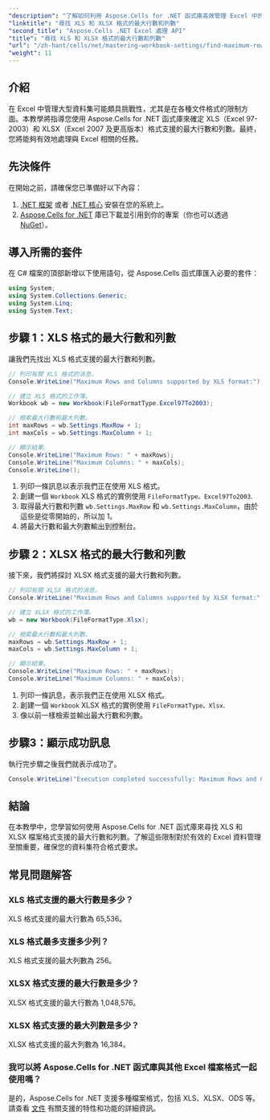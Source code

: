 ```yaml
---
"description": "了解如何利用 Aspose.Cells for .NET 函式庫高效管理 Excel 中的大型資料集。本指南將逐步指導您確定 XLS 和 XLSX 檔案格式支援的最大行數和列數。"
"linktitle": "尋找 XLS 和 XLSX 格式的最大行數和列數"
"second_title": "Aspose.Cells .NET Excel 處理 API"
"title": "尋找 XLS 和 XLSX 格式的最大行數和列數"
"url": "/zh-hant/cells/net/mastering-workbook-settings/find-maximum-rows-and-columns/"
"weight": 11
---
```


## 介紹

在 Excel 中管理大型資料集可能頗具挑戰性，尤其是在各種文件格式的限制方面。本教學將指導您使用 Aspose.Cells for .NET 函式庫來確定 XLS（Excel 97-2003）和 XLSX（Excel 2007 及更高版本）格式支援的最大行數和列數。最終，您將能夠有效地處理與 Excel 相關的任務。

## 先決條件

在開始之前，請確保您已準備好以下內容：

1. [.NET 框架](https://dotnet.microsoft.com/en-us/download) 或者 [.NET 核心](https://dotnet.microsoft.com/en-us/download) 安裝在您的系統上。
2. [Aspose.Cells for .NET](https://releases.aspose.com/cells/net/) 庫已下載並引用到你的專案（你也可以透過 [NuGet](https://www.nuget.org/packages/Aspose.Cells/)）。

## 導入所需的套件

在 C# 檔案的頂部新增以下使用語句，從 Aspose.Cells 函式庫匯入必要的套件：

```csharp
using System;
using System.Collections.Generic;
using System.Linq;
using System.Text;
```

## 步驟 1：XLS 格式的最大行數和列數

讓我們先找出 XLS 格式支援的最大行數和列數。

```csharp
// 列印有關 XLS 格式的消息。
Console.WriteLine("Maximum Rows and Columns supported by XLS format:");

// 建立 XLS 格式的工作簿。
Workbook wb = new Workbook(FileFormatType.Excel97To2003);

// 檢索最大行數和最大列數。
int maxRows = wb.Settings.MaxRow + 1;
int maxCols = wb.Settings.MaxColumn + 1;

// 顯示結果。
Console.WriteLine("Maximum Rows: " + maxRows);
Console.WriteLine("Maximum Columns: " + maxCols);
Console.WriteLine();
```

1. 列印一條訊息以表示我們正在使用 XLS 格式。
2. 創建一個 `Workbook` XLS 格式的實例使用 `FileFormatType。Excel97To2003`.
3. 取得最大行數和列數 `wb.Settings.MaxRow` 和 `wb.Settings.MaxColumn`，由於這些是從零開始的，所以加 1。
4. 將最大行數和最大列數輸出到控制台。

## 步驟 2：XLSX 格式的最大行數和列數

接下來，我們將探討 XLSX 格式支援的最大行數和列數。

```csharp
// 列印有關 XLSX 格式的消息。
Console.WriteLine("Maximum Rows and Columns supported by XLSX format:");

// 建立 XLSX 格式的工作簿。
wb = new Workbook(FileFormatType.Xlsx);

// 檢索最大行數和最大列數。
maxRows = wb.Settings.MaxRow + 1;
maxCols = wb.Settings.MaxColumn + 1;

// 顯示結果。
Console.WriteLine("Maximum Rows: " + maxRows);
Console.WriteLine("Maximum Columns: " + maxCols);
```

1. 列印一條訊息，表示我們正在使用 XLSX 格式。
2. 創建一個 `Workbook` XLSX 格式的實例使用 `FileFormatType。Xlsx`.
3. 像以前一樣檢索並輸出最大行數和列數。

## 步驟3：顯示成功訊息

執行完步驟之後我們就表示成功了。

```csharp
Console.WriteLine("Execution completed successfully: Maximum Rows and Columns retrieval for both formats.");
```

## 結論

在本教學中，您學習如何使用 Aspose.Cells for .NET 函式庫來尋找 XLS 和 XLSX 檔案格式支援的最大行數和列數。了解這些限制對於有效的 Excel 資料管理至關重要，確保您的資料集符合格式要求。

## 常見問題解答

### XLS 格式支援的最大行數是多少？
XLS 格式支援的最大行數為 65,536。

### XLS 格式最多支援多少列？
XLS 格式支援的最大列數為 256。

### XLSX 格式支援的最大行數是多少？
XLSX 格式支援的最大行數為 1,048,576。

### XLSX 格式支援的最大列數是多少？
XLSX 格式支援的最大列數為 16,384。

### 我可以將 Aspose.Cells for .NET 函式庫與其他 Excel 檔案格式一起使用嗎？
是的，Aspose.Cells for .NET 支援多種檔案格式，包括 XLS、XLSX、ODS 等。請查看 [文件](https://reference.aspose.com/cells/net/) 有關支援的特性和功能的詳細資訊。